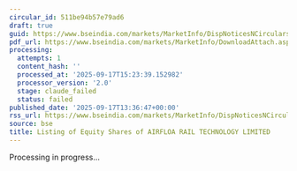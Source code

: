```yaml
---
circular_id: 511be94b57e79ad6
draft: true
guid: https://www.bseindia.com/markets/MarketInfo/DispNoticesNCirculars.aspx?Noticeid={268A2DAC-6942-42A4-9A2E-35398B0694BF}&noticeno=20250917-52&dt=09/17/2025&icount=52&totcount=56&flag=0
pdf_url: https://www.bseindia.com/markets/MarketInfo/DownloadAttach.aspx?id=20250917-52&attachedId=e275bbf0-7a59-43f4-8493-5dbb1fb15f3e
processing:
  attempts: 1
  content_hash: ''
  processed_at: '2025-09-17T15:23:39.152982'
  processor_version: '2.0'
  stage: claude_failed
  status: failed
published_date: '2025-09-17T13:36:47+00:00'
rss_url: https://www.bseindia.com/markets/MarketInfo/DispNoticesNCirculars.aspx?Noticeid={268A2DAC-6942-42A4-9A2E-35398B0694BF}&noticeno=20250917-52&dt=09/17/2025&icount=52&totcount=56&flag=0
source: bse
title: Listing of Equity Shares of AIRFLOA RAIL TECHNOLOGY LIMITED
---
```


Processing in progress...